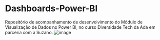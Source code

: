 # Dashboards-Power-BI
Repositório de acompanhamento de desenvolvimento do Módulo de Visualização de Dados no Power BI, no curso Diversidade Tech da Ada em parceria com a Suzano.
![image](https://user-images.githubusercontent.com/61120351/214158491-cfd83cbd-d394-4110-82e9-39d12a7d624b.png)
